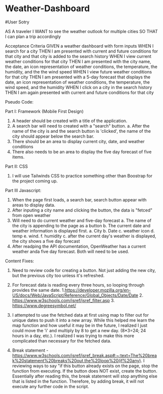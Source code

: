 # Weather-Dashboard


#User Sotry

AS A traveler
I WANT to see the weather outlook for multiple cities
SO THAT I can plan a trip accordingly

Acceptance Criteria
GIVEN a weather dashboard with form inputs
WHEN I search for a city
THEN I am presented with current and future conditions for that city and that city is added to the search history
WHEN I view current weather conditions for that city
THEN I am presented with the city name, the date, an icon representation of weather conditions, the temperature, the humidity, and the the wind speed
WHEN I view future weather conditions for that city
THEN I am presented with a 5-day forecast that displays the date, an icon representation of weather conditions, the temperature, the wind speed, and the humidity
WHEN I click on a city in the search history
THEN I am again presented with current and future conditions for that city

Pseudo Code: 

Part I: Framework (Mobile First Design)
1. A header should be created with a title of the application. 
2. A search bar will need to created with a "search" button.
      a. After the name of the city is and the search button is 'clicked', the name of the city should appear below the search bar.
3. There should be an area to display current city, date, and weather conditions
4. There also needs to be an area to display the five day forecast of five items.

Part II: CSS

1. I will use Tailwinds CSS to practice something other than Boostrap for the project coming up.


Part III Javascript: 

1. When the page first loads, a search bar, search button appear with areas to display data. 
2. After inputing a city name and clicking the button, the data is "fetced" from open weather
3. Will need to do current weather and five-day forecast
      a. The name of the city is appending to the page as a button
      b. The current date and weather information is displayed first. 
            a. City
            b. Date
            c. weather icon
            d. temp
            e. wind.
            f. humidity
      c. after the current day's weather is displayed, the city shows a five day forecast
4. After readping the API documentation, OpenWeather has a current weather anda  five day forecast. Both will need to be used. 

Content Fixes: 

1. Need to review code for creating a button. Not just adding the new city, but the previous city too unless it's refreshed.


2. For forecast data is reading every three hours, so looping through provides the same date.
            1.https://developer.mozilla.org/en-US/docs/Web/JavaScript/Reference/Global_Objects/Date/Date
            2. https://www.w3schools.com/jsref/jsref_filter.asp
            3. https://www.degreesymbol.net/

3. I attempted to use the fetched data at first using map to filter out for unique dates to push it into a new array. While this helped me learn the map function and how useful it may be in the future, I realized I just could move the 'i' and multiply by 8 to get a new day. (8*3=24; 24 hours in a day, etc.). I realized I was trying to make this more complicated than necessary for the fetched data. 

4. Break statement - https://www.w3schools.com/jsref/jsref_break.asp#:~:text=The%20break%20statement%20breaks%20out,the%20loop%20(if%20any). I reviewing ways to say "if this button already exists on the page, stop the function from executing. If the button does NOT exist, create the button. Essentially after reading this, the break statement will stop anything else that is listed in the function. Therefore, by adding break, it will not execute any further code in the script.